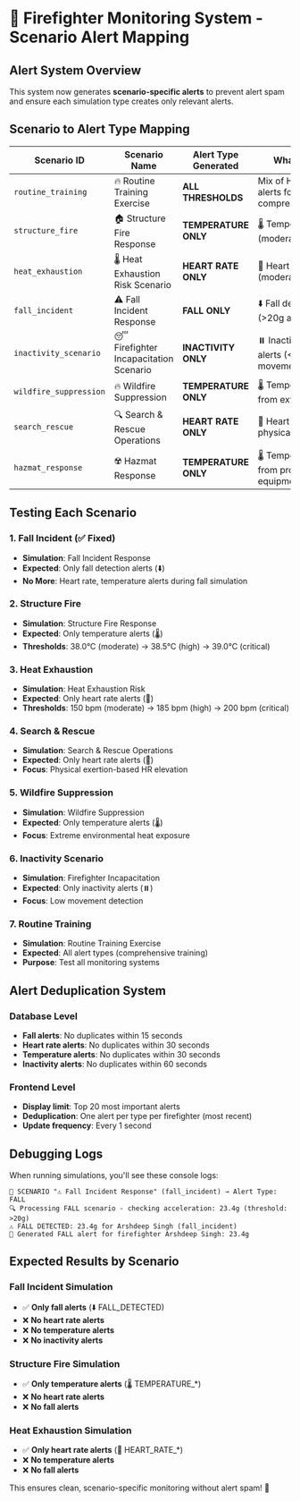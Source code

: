 # 🎯 Firefighter Monitoring System - Scenario Alert Mapping

## Alert System Overview
This system now generates **scenario-specific alerts** to prevent alert spam and ensure each simulation type creates only relevant alerts.

## Scenario to Alert Type Mapping

| Scenario ID | Scenario Name | Alert Type Generated | What You'll See |
|-------------|---------------|---------------------|-----------------|
| `routine_training` | 🔥 Routine Training Exercise | **ALL THRESHOLDS** | Mix of HR, temp, fall alerts for comprehensive training |
| `structure_fire` | 🏠 Structure Fire Response | **TEMPERATURE ONLY** | 🌡️ Temperature alerts (moderate/high/critical) |
| `heat_exhaustion` | 🌡️ Heat Exhaustion Risk Scenario | **HEART RATE ONLY** | 💓 Heart rate alerts (moderate/high/critical) |
| `fall_incident` | ⚠️ Fall Incident Response | **FALL ONLY** | ⬇️ Fall detection alerts (>20g acceleration) |
| `inactivity_scenario` | 😴 Firefighter Incapacitation Scenario | **INACTIVITY ONLY** | ⏸️ Inactivity detection alerts (<0.8g movement) |
| `wildfire_suppression` | 🔥 Wildfire Suppression | **TEMPERATURE ONLY** | 🌡️ Temperature alerts from extreme heat |
| `search_rescue` | 🔍 Search & Rescue Operations | **HEART RATE ONLY** | 💓 Heart rate alerts from physical exertion |
| `hazmat_response` | ☢️ Hazmat Response | **TEMPERATURE ONLY** | 🌡️ Temperature alerts from protective equipment |

## Testing Each Scenario

### 1. Fall Incident (✅ Fixed)
- **Simulation**: Fall Incident Response
- **Expected**: Only fall detection alerts (⬇️)
- **No More**: Heart rate, temperature alerts during fall simulation

### 2. Structure Fire
- **Simulation**: Structure Fire Response  
- **Expected**: Only temperature alerts (🌡️)
- **Thresholds**: 38.0°C (moderate) → 38.5°C (high) → 39.0°C (critical)

### 3. Heat Exhaustion
- **Simulation**: Heat Exhaustion Risk
- **Expected**: Only heart rate alerts (💓)
- **Thresholds**: 150 bpm (moderate) → 185 bpm (high) → 200 bpm (critical)

### 4. Search & Rescue
- **Simulation**: Search & Rescue Operations
- **Expected**: Only heart rate alerts (💓)
- **Focus**: Physical exertion-based HR elevation

### 5. Wildfire Suppression
- **Simulation**: Wildfire Suppression
- **Expected**: Only temperature alerts (🌡️)
- **Focus**: Extreme environmental heat exposure

### 6. Inactivity Scenario
- **Simulation**: Firefighter Incapacitation
- **Expected**: Only inactivity alerts (⏸️)
- **Focus**: Low movement detection

### 7. Routine Training
- **Simulation**: Routine Training Exercise
- **Expected**: All alert types (comprehensive training)
- **Purpose**: Test all monitoring systems

## Alert Deduplication System

### Database Level
- **Fall alerts**: No duplicates within 15 seconds
- **Heart rate alerts**: No duplicates within 30 seconds  
- **Temperature alerts**: No duplicates within 30 seconds
- **Inactivity alerts**: No duplicates within 60 seconds

### Frontend Level
- **Display limit**: Top 20 most important alerts
- **Deduplication**: One alert per type per firefighter (most recent)
- **Update frequency**: Every 1 second

## Debugging Logs

When running simulations, you'll see these console logs:

```
🎯 SCENARIO "⚠️ Fall Incident Response" (fall_incident) → Alert Type: FALL
🔍 Processing FALL scenario - checking acceleration: 23.4g (threshold: >20g)
⚠️ FALL DETECTED: 23.4g for Arshdeep Singh (fall_incident)
🚨 Generated FALL alert for firefighter Arshdeep Singh: 23.4g
```

## Expected Results by Scenario

### Fall Incident Simulation
- ✅ **Only fall alerts** (⬇️ FALL_DETECTED)
- ❌ **No heart rate alerts** 
- ❌ **No temperature alerts**
- ❌ **No inactivity alerts**

### Structure Fire Simulation  
- ✅ **Only temperature alerts** (🌡️ TEMPERATURE_*)
- ❌ **No heart rate alerts**
- ❌ **No fall alerts**

### Heat Exhaustion Simulation
- ✅ **Only heart rate alerts** (💓 HEART_RATE_*)
- ❌ **No temperature alerts** 
- ❌ **No fall alerts**

This ensures clean, scenario-specific monitoring without alert spam! 🎯
